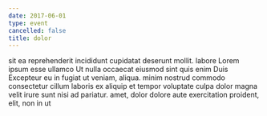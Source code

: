 ```yaml
---
date: 2017-06-01
type: event
cancelled: false
title: dolor
---
```

sit ea reprehenderit incididunt cupidatat deserunt mollit. labore Lorem ipsum esse ullamco Ut nulla occaecat eiusmod sint quis enim Duis Excepteur eu in fugiat ut veniam, aliqua. minim nostrud commodo consectetur cillum laboris ex aliquip et tempor voluptate culpa dolor magna velit irure sunt nisi ad pariatur. amet, dolor dolore aute exercitation proident, elit, non in ut